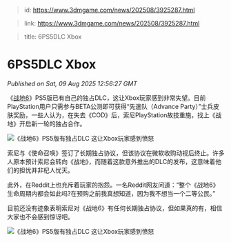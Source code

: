 > id: https://www.3dmgame.com/news/202508/3925287.html

> link: https://www.3dmgame.com/news/202508/3925287.html

> title: 6PS5DLC Xbox

# 6PS5DLC Xbox
_Published on Sat, 09 Aug 2025 12:56:27 GMT_

《[战地6](https://www.3dmgame.com/games/battlefield6/)》PS5版已有自己的独占DLC，这让Xbox玩家感到非常失望。目前PlayStation用户只需参与BETA公测即可获得“先遣队（Advance Party）”士兵皮肤奖励，一些人认为，在失去《COD》后，索尼PlayStation故技重施，找上《战地》开启新一轮的独占合作。

![《战地6》PS5版有独占DLC 这让Xbox玩家感到愤怒](https://img.3dmgame.com/uploads/images/news/20250809/1754744064_845246.jpg)

索尼与《使命召唤》签订了长期独占协议，但该协议在微软收购动视后终止。许多人原本预计索尼会转向《战地》，而随着这款意外推出的DLC的发布，这意味着他们的担忧并非杞人忧天。

此外，在Reddit上也充斥着玩家的抱怨。一名Reddit网友问道：“整个《战地6》生命周期内都会如此吗?在预购之前我真想知道，因为我不想当一个二等公民。”

目前还没有迹象表明索尼对《战地6》有任何长期独占协议，但如果真的有，相信大家也不会感到惊讶吧。

![《战地6》PS5版有独占DLC 这让Xbox玩家感到愤怒](https://img.3dmgame.com/uploads/images/news/20250809/1754744074_469598_jpg_r.jpg)
